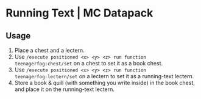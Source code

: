 # Running Text | MC Datapack

## Usage
1. Place a chest and a lectern.
2. Use `/execute positioned <x> <y> <z> run function teenagerfog:chest/set` on a chest to set it as a book chest.
3. Use `/execute positioned <x> <y> <z> run function teenagerfog:lectern/set` on a lectern to set it as a running-text lectern.
4. Store a book & quill (with something you write inside) in the book chest, and place it on the running-text lectern.
